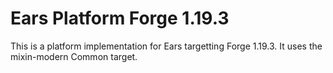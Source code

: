 # Ears Platform Forge 1.19.3

This is a platform implementation for Ears targetting Forge 1.19.3. It uses the mixin-modern Common
target.
